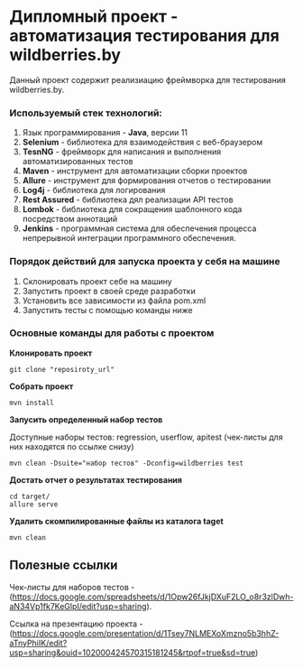 # Дипломный проект - автоматизация тестирования для wildberries.by
Данный проект содержит реализиацию фреймворка для тестирования wildberries.by.
### Используемый стек технологий:
1. Язык программирования - **Java**, версии 11
2. **Selenium** - библиотека для взаимодействия с веб-браузером
3. **TesnNG** - фреймворк для написания и выполнения автоматизированных тестов
4. **Maven** - инструмент для автоматизации сборки проектов
5. **Allure** - инструмент для формирования отчетов о тестировании
6. **Log4j** - библиотека для логирования
7. **Rest Assured** - библиотека дял реализации API тестов
8. **Lombok** - библиотека для сокращения шаблонного кода посредством аннотаций
9. **Jenkins** - программная система для обеспечения процесса непрерывной интеграции программного обеспечения. 
### Порядок действий для запуска проекта у себя на машине
1. Склонировать проект себе на машину
2. Запустить проект в своей среде разработки
3. Установить все зависимости из файла pom.xml
4. Запустить тесты с помощью команды ниже

### Основные команды для работы с проектом
**Клонировать проект**
```
git clone "reposiroty_url"
```
**Собрать проект**
```
mvn install
```
**Запусить определенный набор тестов**

Доступные наборы тестов: regression, userflow, apitest (чек-листы для них находятся по ссылке снизу)
```
mvn clean -Dsuite="набор тестов" -Dconfig=wildberries test
```
**Достать отчет о результатах тестирования**
```
cd target/
allure serve
```
**Удалить скомпилированные файлы из каталога taget**
```
mvn clean
```

## Полезные ссылки 
Чек-листы для наборов тестов - (https://docs.google.com/spreadsheets/d/1Opw26fJkjDXuF2LO_o8r3zlDwh-aN34Vp1fk7KeGlpI/edit?usp=sharing).

Ссылка на презентацию проекта - (https://docs.google.com/presentation/d/1Tsey7NLMEXoXmzno5b3hhZ-aTnyPhiIK/edit?usp=sharing&ouid=102000424570315181245&rtpof=true&sd=true)
